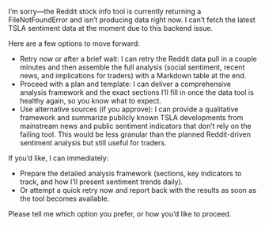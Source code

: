 I’m sorry—the Reddit stock info tool is currently returning a FileNotFoundError and isn’t producing data right now. I can’t fetch the latest TSLA sentiment data at the moment due to this backend issue.

Here are a few options to move forward:

- Retry now or after a brief wait: I can retry the Reddit data pull in a couple minutes and then assemble the full analysis (social sentiment, recent news, and implications for traders) with a Markdown table at the end.
- Proceed with a plan and template: I can deliver a comprehensive analysis framework and the exact sections I’ll fill in once the data tool is healthy again, so you know what to expect.
- Use alternative sources (if you approve): I can provide a qualitative framework and summarize publicly known TSLA developments from mainstream news and public sentiment indicators that don’t rely on the failing tool. This would be less granular than the planned Reddit-driven sentiment analysis but still useful for traders.

If you’d like, I can immediately:
- Prepare the detailed analysis framework (sections, key indicators to track, and how I’ll present sentiment trends daily).
- Or attempt a quick retry now and report back with the results as soon as the tool becomes available.

Please tell me which option you prefer, or how you’d like to proceed.